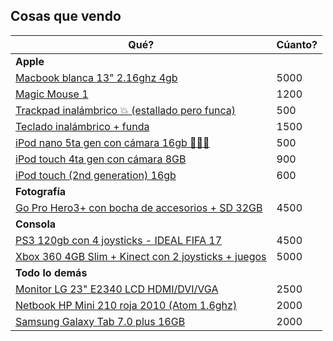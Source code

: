 ## Cosas que vendo

|Qué?|Cúanto?|
|---|---|
| **Apple** | |
| [Macbook blanca 13" 2.16ghz 4gb](/apple/macbook/README.md)	| 5000
| [Magic Mouse 1](/apple/mouse/README.md) | 1200 |
| [Trackpad inalámbrico 💥 (estallado pero funca)](/apple/trackpad/README.md)	| 500
| [Teclado inalámbrico + funda](/apple/teclado/README.md)	| 1500
| [iPod nano 5ta gen con cámara 16gb 🏃‍♀️🏃](/apple/ipod-nano/README.md)	| 500
| [iPod touch 4ta gen con cámara 8GB](/apple/ipod-touch-4th/README.md)	| 900
| [iPod touch (2nd generation) 16gb](/apple/ipod-touch-2nd/README.md)	| 600
| **Fotografía**||
| [Go Pro Hero3+ con bocha de accesorios + SD 32GB](/fotografia/gopro/README.md)	| 4500
| **Consola**||
| [PS3 120gb con 4 joysticks - IDEAL FIFA 17](/consola/ps3/README.md) | 4500 |
| [Xbox 360 4GB Slim + Kinect con 2 joysticks + juegos](/consola/xbox/README.md) | 5000 |
| **Todo lo demás**||
| [Monitor LG 23" E2340 LCD HDMI/DVI/VGA](/otro/monitor/README.md)	| 2500
| [Netbook HP Mini 210 roja 2010 (Atom 1.6ghz)](/otro/netbook/README.md)	| 2000
| [Samsung Galaxy Tab 7.0 plus 16GB](/otro/tablet/README.md) | 2000
